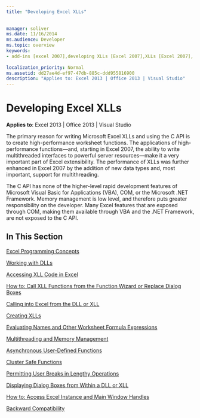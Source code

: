 ```yaml
---
title: "Developing Excel XLLs"
 
 
manager: soliver
ms.date: 11/16/2014
ms.audience: Developer
ms.topic: overview
keywords:
- add-ins [excel 2007],developing XLLs [Excel 2007],XLLs [Excel 2007], developing
 
localization_priority: Normal
ms.assetid: dd27ae4d-ef97-47db-885c-ddd955816900
description: "Applies to: Excel 2013 | Office 2013 | Visual Studio"
---
```


# Developing Excel XLLs

**Applies to**: Excel 2013 | Office 2013 | Visual Studio 
  
The primary reason for writing Microsoft Excel XLLs and using the C API is to create high-performance worksheet functions. The applications of high-performance functions—and, starting in Excel 2007, the ability to write multithreaded interfaces to powerful server resources—make it a very important part of Excel extensibility. The performance of XLLs was further enhanced in Excel 2007 by the addition of new data types and, most important, support for multithreading.
  
The C API has none of the higher-level rapid development features of Microsoft Visual Basic for Applications (VBA), COM, or the Microsoft .NET Framework. Memory management is low level, and therefore puts greater responsibility on the developer. Many Excel features that are exposed through COM, making them available through VBA and the .NET Framework, are not exposed to the C API.
  
## In This Section

[Excel Programming Concepts](excel-programming-concepts.md)
  
[Working with DLLs](working-with-dlls.md)
  
[Accessing XLL Code in Excel](accessing-xll-code-in-excel.md)
  
[How to: Call XLL Functions from the Function Wizard or Replace Dialog Boxes](how-to-call-xll-functions-from-the-function-wizard-or-replace-dialog-boxes.md)
  
[Calling into Excel from the DLL or XLL](calling-into-excel-from-the-dll-or-xll.md)
  
[Creating XLLs](creating-xlls.md)
  
[Evaluating Names and Other Worksheet Formula Expressions](evaluating-names-and-other-worksheet-formula-expressions.md)
  
[Multithreading and Memory Management](multithreading-and-memory-management.md)
  
[Asynchronous User-Defined Functions](asynchronous-user-defined-functions.md)
  
[Cluster Safe Functions](cluster-safe-functions.md)
  
[Permitting User Breaks in Lengthy Operations](permitting-user-breaks-in-lengthy-operations.md)
  
[Displaying Dialog Boxes from Within a DLL or XLL](displaying-dialog-boxes-from-within-a-dll-or-xll.md)
  
[How to: Access Excel Instance and Main Window Handles](how-to-access-excel-instance-and-main-window-handles.md)
  
[Backward Compatibility](backward-compatibility.md)
  

